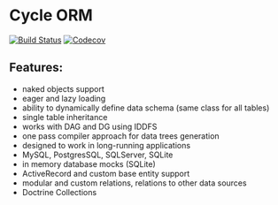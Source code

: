 # Cycle ORM
[![Build Status](https://travis-ci.org/wolfy-j/treap.svg?branch=master)](https://travis-ci.org/wolfy-j/treap)
[![Codecov](https://codecov.io/gh/wolfy-j/treap/graph/badge.svg)](https://codecov.io/gh/wolfy-j/treap)

Features:
---------
- naked objects support
- eager and lazy loading
- ability to dynamically define data schema (same class for all tables)
- single table inheritance
- works with DAG and DG using IDDFS
- one pass compiler approach for data trees generation
- designed to work in long-running applications
- MySQL, PostgresSQL, SQLServer, SQLite
- in memory database mocks (SQLite)
- ActiveRecord and custom base entity support 
- modular and custom relations, relations to other data sources
- Doctrine Collections